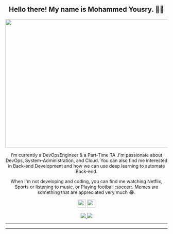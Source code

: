 <h2 align="center">Hello there! My name is Mohammed Yousry. 👋🤓</h2>
<p align="center">
 <img  width="800" height="400" src="https://private-user-images.githubusercontent.com/128842547/258811749-a4385408-a892-4c68-a062-d8f2b86a6178.gif?jwt=eyJhbGciOiJIUzI1NiIsInR5cCI6IkpXVCJ9.eyJpc3MiOiJnaXRodWIuY29tIiwiYXVkIjoicmF3LmdpdGh1YnVzZXJjb250ZW50LmNvbSIsImtleSI6ImtleTUiLCJleHAiOjE3MTcxNjAzMDQsIm5iZiI6MTcxNzE2MDAwNCwicGF0aCI6Ii8xMjg4NDI1NDcvMjU4ODExNzQ5LWE0Mzg1NDA4LWE4OTItNGM2OC1hMDYyLWQ4ZjJiODZhNjE3OC5naWY_WC1BbXotQWxnb3JpdGhtPUFXUzQtSE1BQy1TSEEyNTYmWC1BbXotQ3JlZGVudGlhbD1BS0lBVkNPRFlMU0E1M1BRSzRaQSUyRjIwMjQwNTMxJTJGdXMtZWFzdC0xJTJGczMlMkZhd3M0X3JlcXVlc3QmWC1BbXotRGF0ZT0yMDI0MDUzMVQxMjUzMjRaJlgtQW16LUV4cGlyZXM9MzAwJlgtQW16LVNpZ25hdHVyZT0yZjUyNDMyN2JlYzhiYjE0NjM5MGIwYTA5MmRiYmIyMGY3ZTQ4MmM0MjhkOWY2ZThmMmNjMDAxMzBlMDQ3ODY1JlgtQW16LVNpZ25lZEhlYWRlcnM9aG9zdCZhY3Rvcl9pZD0wJmtleV9pZD0wJnJlcG9faWQ9MCJ9.oPrxtBf3lMlyvc4uTkps32F0yRIZDNyy0DBUIjcL9yE" >

</p>

<p align="center">I'm currently a DevOpsEngineer & a Part-Time TA .I'm passionate about DevOps, System-Administration, and Cloud. You can also find me interested in Back-end Development and how we can use deep learning to automate Back-end. 
 </p>

<p align="center">When I'm not developing and coding, you can find me watching Netflix, Sports or listening to music, or Playing football :soccer:. Memes are something that are appreciated very much 😂. </p>

<p align="center"><a href="https://www.linkedin.com/in/mohammed-yousry-2ba72824b/"><img src="https://img.shields.io/badge/linkedin-%230077B5.svg?&style=for-the-badge&logo=linkedin&logoColor=white" height=25></a> <a href="https://www.instagram.com/yoouthrry/"><img src="https://img.shields.io/badge/instagram-%23E4405F.svg?&style=for-the-badge&logo=instagram&logoColor=white" height=25></a> 
</p>
<p align=center>
  <a href="https://github.com/MoYousry510">
    <img src="https://badges.pufler.dev/visits/MoYousry510/MoYousry510?style=flat-square&color=black&logo=github">
  </a>
  <a href="https://github.com/MoYousry510?tab=repositories">
    <img src="https://badges.pufler.dev/repos/MoYousry510?style=flat-square&color=black&logo=github">
  </a>
</p>

<hr>

<hr>


